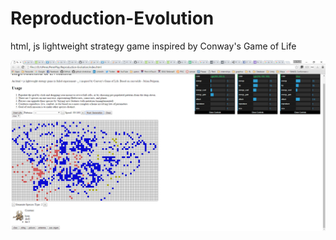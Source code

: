 # Reproduction-Evolution
html, js lightweight strategy game inspired by Conway's Game of Life

![](img/screenshot.png)